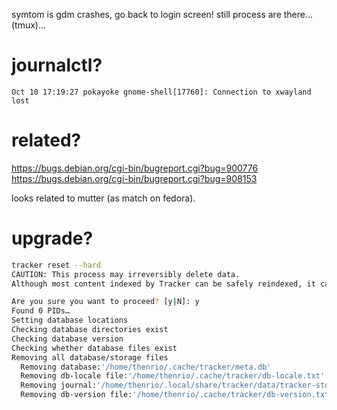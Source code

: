 symtom is gdm crashes, go back to login screen!
still process are there...(tmux)...

journalctl?
===========

```
Oct 10 17:19:27 pokayoke gnome-shell[17760]: Connection to xwayland lost
```

related?
========
https://bugs.debian.org/cgi-bin/bugreport.cgi?bug=900776
https://bugs.debian.org/cgi-bin/bugreport.cgi?bug=908153

looks related to mutter (as match on fedora).

upgrade?
========

```sh
tracker reset --hard
CAUTION: This process may irreversibly delete data.
Although most content indexed by Tracker can be safely reindexed, it can’t be assured that this is the case for all data. Be aware that you may be incurring in a data loss situation, proceed at your own risk.

Are you sure you want to proceed? [y|N]: y
Found 0 PIDs…
Setting database locations
Checking database directories exist
Checking database version
Checking whether database files exist
Removing all database/storage files
  Removing database:'/home/thenrio/.cache/tracker/meta.db'
  Removing db-locale file:'/home/thenrio/.cache/tracker/db-locale.txt'
  Removing journal:'/home/thenrio/.local/share/tracker/data/tracker-store.journal'
  Removing db-version file:'/home/thenrio/.cache/tracker/db-version.txt'
```
